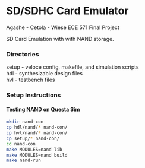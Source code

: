 # SD/SDHC Card Emulator
Agashe - Cetola - Wiese
ECE 571 Final Project

SD Card Emulation with with NAND storage.

### Directories  
setup - veloce config, makefile, and simulation scripts  
hdl - synthesizable design files  
hvl - testbench files  

### Setup Instructions

#### Testing NAND on Questa Sim
```bash
mkdir nand-con  
cp hdl/nand/* nand-con/  
cp hvl/nand/* nand-con/  
cp setup/* nand-con/  
cd nand-con  
make MODULES=nand lib  
make MODULES=nand build  
make nand-run
```
